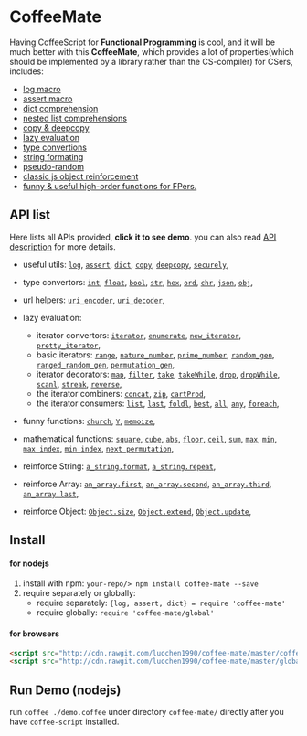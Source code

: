 CoffeeMate
==========

Having CoffeeScript for **Functional Programming** is cool, and it will be much better with this **CoffeeMate**, which provides a lot of properties(which should be implemented by a library rather than the CS-compiler) for CSers, includes:

- [log macro](http://luochen1990.me/try_coffee?code=%22log%20-%3E%20%27hello%2C%20coffee-mate!%27%5Cn%5Cna%20%3D%201%5Cnb%20%3D%202%5Cnlog%20-%3E%20a%20%2B%20b%5Cn%5Cnls%20%3D%20%5B0..100%5D%5Cnlog%20-%3E%20sum(ls)%22)
- [assert macro](http://luochen1990.me/try_coffee?code=%22a%20%3D%201%5Cnb%20%3D%202%5Cnassert%20-%3E%20a%20%3C%20b%5Cnassert%20-%3E%20a%20%3D%3D%20b%5Cn%22)
- [dict comprehension](http://luochen1990.me/try_coffee?code=%22squared%20%3D%20dict(%5Bi%2C%20i%20*%20i%5D%20for%20i%20in%20%5B1..5%5D)%5Cnlog%20-%3E%20json%20squared%5Cn%5Cnchars%20%3D%20dict(%5Bi%2C%20chr(ord(%27a%27)%20%2B%20i)%5D%20for%20i%20in%20%5B0...26%5D)%5Cnlog%20-%3E%20json%20chars%22)
- [nested list comprehensions](http://luochen1990.me/try_coffee?code=%22ls1%20%3D%20%5B1%2C%202%2C%203%5D%5Cnls2%20%3D%20%5B%27a%27%2C%20%27b%27%5D%5Cnr1%20%3D%20(%5C%22%23%7Bn%7D%23%7Bc%7D%5C%22%20for%20%5Bn%2C%20c%5D%20in%20list%20cartProd%20ls1%2C%20ls2)%5Cnlog%20-%3E%20json%20r1%5Cn%5Cn%23without%20cartProd%2C%20you%20chould%20only%20got%20this%3A%5Cnr2%20%3D%20(%5C%22%23%7Bn%7D%23%7Bc%7D%5C%22%20for%20n%20in%20ls1%20for%20c%20in%20ls2)%5Cnlog%20-%3E%20json%20r2%22)
- [copy & deepcopy](http://luochen1990.me/try_coffee?code=%22a%20%3D%20%5B1%2C%201%2C%20%7Bx%3A%201%2C%20y%3A%201%7D%5D%5Cnb%20%3D%20deepcopy%20a%5Cnc%20%3D%20copy%20a%5Cn%5Cnb.first%20%3D%202%5Cnlog%20-%3E%20json%20b%5Cnlog%20-%3E%20json%20a%20%23a%20will%20not%20be%20changed%20since%20we%20are%20modifing%20b%20which%20is%20a%20copy%20of%20a%5Cn%5Cnb.third.x%20%3D%202%5Cnlog%20-%3E%20json%20b%5Cnlog%20-%3E%20json%20a%20%23a.third%20will%20not%20be%20changed%20since%20we%20are%20modifing%20b.third%20which%20is%20a%20copy%20of%20a.third%5Cn%5Cnc.third.x%20%3D%202%5Cnlog%20-%3E%20json%20c%5Cnlog%20-%3E%20json%20a%20%23a.third%20will%20be%20changed%20since%20we%20are%20modifing%20c.third%20which%20is%20eq%20(the%20same%20one)%20of%20a.third%22)
- [lazy evaluation]()
- [type convertions]()
- [string formating]()
- [pseudo-random]()
- [classic js object reinforcement]()
- [funny & useful high-order functions for FPers.]()

API list
--------

Here lists all APIs provided, **click it to see demo**. you can also read [API description](API_description.md) for more details.

- useful utils:
	[`log`]( http://luochen1990.me/try_coffee?code=%22log%20-%3E%201%20%2B%201%5Cnlog%20-%3E%20json%20list%20range(10)%5Cnlog%20-%3E%20json%20list%20take(10)%20prime_number()%5Cn%5Cna%20%3D%201%5Cnb%20%3D%202%5Cnlog.info%20-%3E%20a%20%2B%20b%22 ),
	[`assert`](http://luochen1990.me/try_coffee?code=%22a%20%3D%201%5Cnb%20%3D%20sum(0%2C%201)%5Cnassert%20-%3E%20a%20!%3D%20b%22),
	[`dict`](),
	[`copy`](),
	[`deepcopy`](),
	[`securely`](),

- type convertors:
	[`int`](),
	[`float`](),
	[`bool`](),
	[`str`](),
	[`hex`](),
	[`ord`](),
	[`chr`](),
	[`json`](),
	[`obj`](),

- url helpers:
	[`uri_encoder`](),
	[`uri_decoder`](),

- lazy evaluation:
	- iterator convertors:
		[`iterator`](),
		[`enumerate`](),
		[`new_iterator`](),
		[`pretty_iterator`](),
	- basic iterators:
		[`range`](),
		[`nature_number`](),
		[`prime_number`](),
		[`random_gen`](),
		[`ranged_random_gen`](),
		[`permutation_gen`](),
	- iterator decorators:
		[`map`](),
		[`filter`](),
		[`take`](),
		[`takeWhile`](),
		[`drop`](),
		[`dropWhile`](),
		[`scanl`](),
		[`streak`](),
		[`reverse`](),
	- the iterator combiners:
		[`concat`](),
		[`zip`](),
		[`cartProd`](),
	- the iterator consumers:
		[`list`](),
		[`last`](),
		[`foldl`](),
		[`best`](),
		[`all`](),
		[`any`](),
		[`foreach`](),

- funny functions:
	[`church`](),
	[`Y`](),
	[`memoize`](),

- mathematical functions:
	[`square`](),
	[`cube`](),
	[`abs`](),
	[`floor`](),
	[`ceil`](),
	[`sum`](),
	[`max`](),
	[`min`](),
	[`max_index`](),
	[`min_index`](),
	[`next_permutation`](),

- reinforce String:
	[`a_string.format`](),
	[`a_string.repeat`](),

- reinforce Array:
	[`an_array.first`](),
	[`an_array.second`](),
	[`an_array.third`](),
	[`an_array.last`](),

- reinforce Object:
	[`Object.size`](),
	[`Object.extend`](),
	[`Object.update`](),

Install
-------

#### for nodejs

1. install with npm: `your-repo/> npm install coffee-mate --save`
2. require separately or globally:
	- require separately: `{log, assert, dict} = require 'coffee-mate'`
	- require globally: `require 'coffee-mate/global'`

#### for browsers

```html
<script src="http://cdn.rawgit.com/luochen1990/coffee-mate/master/coffee_mate.js" type="text/javascript"></script>
<script src="http://cdn.rawgit.com/luochen1990/coffee-mate/master/global.js" type="text/javascript"></script>
```

Run Demo (nodejs)
-----------------

run `coffee ./demo.coffee` under directory `coffee-mate/` directly after you have `coffee-script` installed.

